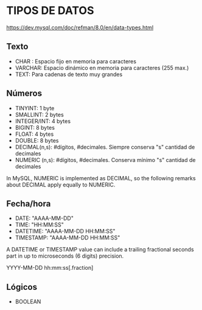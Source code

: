 # TIPOS DE DATOS

https://dev.mysql.com/doc/refman/8.0/en/data-types.html

## Texto

* CHAR : Espacio fijo en memoria para caracteres
* VARCHAR: Espacio dinámico en memoria para caracteres (255 max.)
* TEXT: Para cadenas de texto muy grandes

## Números

* TINYINT: 1 byte
* SMALLINT: 2 bytes
* INTEGER/INT: 4 bytes
* BIGINT: 8 bytes
* FLOAT: 4 bytes
* DOUBLE: 8 bytes
* DECIMAL(n,s): #dígitos, #decimales. Siempre conserva "s" cantidad de decimales
* NUMERIC (n,s): #dígitos, #decimales. Conserva mínimo "s" cantidad de decimales

 In MySQL, NUMERIC is implemented as DECIMAL, so the following remarks about DECIMAL apply equally to NUMERIC.

## Fecha/hora

* DATE: "AAAA-MM-DD"
* TIME: "HH:MM:SS"
* DATETIME: "AAAA-MM-DD HH:MM:SS"
* TIMESTAMP: "AAAA-MM-DD HH:MM:SS"

A DATETIME or TIMESTAMP value can include a trailing fractional seconds part in up to microseconds (6 digits) precision. 

YYYY-MM-DD hh:mm:ss[.fraction]

## Lógicos

* BOOLEAN
